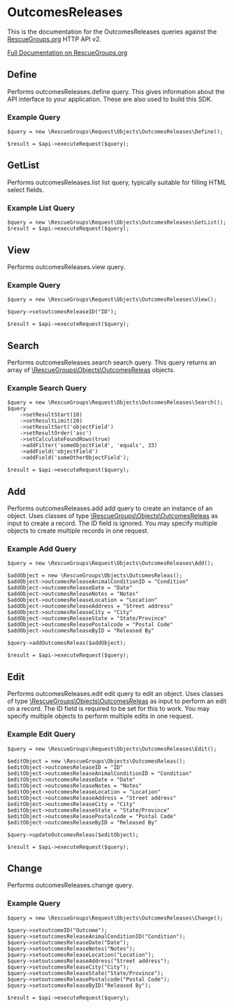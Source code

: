 # OutcomesReleases

This is the documentation for the OutcomesReleases queries against the [RescueGroups.org](https://www.rescuegroups.org/) HTTP API v2.

[Full Documentation on RescueGroups.org](https://userguide.rescuegroups.org/display/APIDG/Object+definitions#Objectdefinitions-outcomesReleases)

## Define
Performs outcomesReleases.define query. This gives information about the API interface to your application. These are also used to build this SDK.

### Example Query

    $query = new \RescueGroups\Request\Objects\OutcomesReleases\Define();

    $result = $api->executeRequest($query);
## GetList
Performs outcomesReleases.list list query, typically suitable for filling HTML select fields.

### Example List Query

    $query = new \RescueGroups\Request\Objects\OutcomesReleases\GetList();
    $result = $api->executeRequest($query);
## View
Performs outcomesReleases.view query.

### Example Query

    $query = new \RescueGroups\Request\Objects\OutcomesReleases\View();

    $query->setoutcomesReleaseID("ID");

    $result = $api->executeRequest($query);

## Search
Performs outcomesReleases.search search query. This query returns an array of [\RescueGroups\Objects\OutcomesReleas](../../../src/Objects/OutcomesReleas.php) objects.

### Example Search Query

    $query = new \RescueGroups\Request\Objects\OutcomesReleases\Search();
    $query
        ->setResultStart(10)
        ->setResultLimit(20)
        ->setResultSort('objectField')
        ->setResultOrder('asc')
        ->setCalculateFoundRows(true)
        ->addFilter('someObjectField', 'equals', 33)
        ->addField('objectField')
        ->addField('someOtherObjectField');

    $result = $api->executeRequest($query);
## Add
Performs outcomesReleases.add add query to create an instance of an object. Uses classes of type [\RescueGroups\Objects\OutcomesReleas](../../../src/Objects/OutcomesReleas.php) as input to create a record. The ID field is ignored. You may specify multiple objects to create multiple records in one request.

### Example Add Query

    $query = new \RescueGroups\Request\Objects\OutcomesReleases\Add();

    $addObject = new \RescueGroups\Objects\OutcomesReleas();
    $addObject->outcomesReleaseAnimalConditionID = "Condition"
    $addObject->outcomesReleaseDate = "Date"
    $addObject->outcomesReleaseNotes = "Notes"
    $addObject->outcomesReleaseLocation = "Location"
    $addObject->outcomesReleaseAddress = "Street address"
    $addObject->outcomesReleaseCity = "City"
    $addObject->outcomesReleaseState = "State/Province"
    $addObject->outcomesReleasePostalcode = "Postal Code"
    $addObject->outcomesReleaseByID = "Released By"

    $query->addOutcomesReleas($addObject);

    $result = $api->executeRequest($query);
## Edit
Performs outcomesReleases.edit edit query to edit an object. Uses classes of type [\RescueGroups\Objects\OutcomesReleas](../../../src/Objects/OutcomesReleas.php) as input to perform an edit on a record. The ID field is required to be set for this to work. You may specify multiple objects to perform multiple edits in one request.

### Example Edit Query

    $query = new \RescueGroups\Request\Objects\OutcomesReleases\Edit();

    $editObject = new \RescueGroups\Objects\OutcomesReleas();
    $editObject->outcomesReleaseID = "ID"
    $editObject->outcomesReleaseAnimalConditionID = "Condition"
    $editObject->outcomesReleaseDate = "Date"
    $editObject->outcomesReleaseNotes = "Notes"
    $editObject->outcomesReleaseLocation = "Location"
    $editObject->outcomesReleaseAddress = "Street address"
    $editObject->outcomesReleaseCity = "City"
    $editObject->outcomesReleaseState = "State/Province"
    $editObject->outcomesReleasePostalcode = "Postal Code"
    $editObject->outcomesReleaseByID = "Released By"

    $query->updateOutcomesReleas($editObject);

    $result = $api->executeRequest($query);
## Change
Performs outcomesReleases.change query.

### Example Query

    $query = new \RescueGroups\Request\Objects\OutcomesReleases\Change();

    $query->setoutcomeID("Outcome");
    $query->setoutcomesReleaseAnimalConditionID("Condition");
    $query->setoutcomesReleaseDate("Date");
    $query->setoutcomesReleaseNotes("Notes");
    $query->setoutcomesReleaseLocation("Location");
    $query->setoutcomesReleaseAddress("Street address");
    $query->setoutcomesReleaseCity("City");
    $query->setoutcomesReleaseState("State/Province");
    $query->setoutcomesReleasePostalcode("Postal Code");
    $query->setoutcomesReleaseByID("Released By");

    $result = $api->executeRequest($query);

